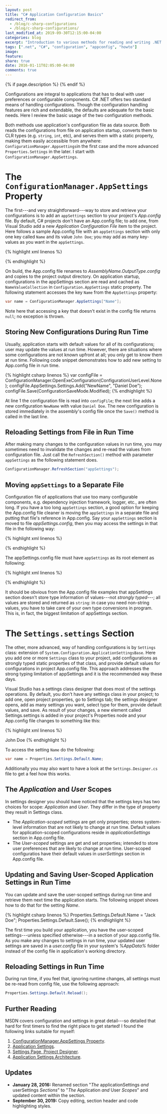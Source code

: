 ```yaml
---
layout: post
title: "C# Application Configuration Basics"
redirect_from:
  - /blog/c-sharp-configurations
  - /blog/c-sharp-configurations/
last_modified_at: 2019-09-30T12:15:00-04:00
categories: blog
excerpt: "Introduction to various methods for reading and writing .NET application configurations from C#."
tags: [".net", "C#", "configuration", "appconfig", "howto"]
image:
feature:
share: true
date: 2016-01-11T02:05:00-04:00
comments: true
---
```


{% if page.description %}
    <meta name="description" content="{{page.description}}" />
{% endif %}

Configurations are integral to applications that has to deal with user preferences or configurable components. C# .NET offers two standard means of handling configurations. Though the configuration handling features are rich and extendable, the defaults are adequate for the basic needs. Here I review the basic usage of the two configuration methods.

Both methods use application's configuration file as data source. Both reads the configurations from file on application startup, converts them to CLR types (e.g. `string`, `int`, etc), and serves them with a static property, making them easily accessible from anywhere: `ConfigurationManager.Appsettings`in the first case and the more advanced `Properties.Settings` in the later. I start with `ConfigurationManager.AppSettings`.

The `ConfigurationManager.AppSettings` Property
===============================================

The first---and very straightforward---way to store and retrieve your configurations is to add an `appSettings` section to your project's *App.config* file. By default, C# projects don't have an App.config file; to add one, from Visual Studio add a new *Application Configuration File* item to the project. Here follows a sample App.config file with an `appSettings` section with only one key called `Name` and its value `John Doe`; you may add as many key-values as you want in the `appSettings`.

{% highlight xml linenos %}
<?xml version="1.0" encoding="utf-8" ?>
<configuration>
  <appSettings>
    <add key="Name" value="John Doe" />
  </appSettings>
</configuration>
{% endhighlight %}

On build, the App.config file renames to *AssemblyName.OutputType.config* and copies to the project output directory. On application startup, configurations in the appSettings section are read and cached as `NameValueCollection` in `Configuration.AppSettings` static property. The following statement accesses the key `Name` from the `AppSettings` property:

```csharp
var name = ConfigurationManager.AppSettings["Name"];
```

Note here that accessing a key that doesn't exist in the config file returns `null`; no exception is thrown.

Storing New Configurations During Run Time
------------------------------------------

Usually, application starts with default values for all of its configurations; user may update the values at run time. However, there are situations where some configurations are not known upfront at all; you only get to know them at run time. Following code snippet demonstrates how to add new setting to App.config file in run time.

{% highlight csharp linenos %}
var configFile = ConfigurationManager.OpenExeConfiguration(ConfigurationUserLevel.None);
configFile.AppSettings.Settings.Add("NewName", "Daniel Doe");
configFile.Save(ConfigurationSaveMode.Modified);
{% endhighlight %}

At line 1 the configuration file is read into `configFile`; the next line adds a new configuration `NewName` with value `Daniel Doe`. The new configuration is stored immediately in the assembly's config file once the `Save()` method is called in the last line.

Reloading Settings from File in Run Time
----------------------------------------

After making many changes to the configuration values in run time, you may sometimes need to invalidate the changes and re-read the values from configuration file. Just call the `RefreshSection()` method with parameter `appSettings` as the following statement does.

```csharp
ConfigurationManager.RefreshSection("appSettings");
```

Moving `appSettings` to a Separate File
-------------------------------------

Configuration file of applications that use too many configurable components, e.g. dependency injection framework, logger, etc., are often long. If you have a too long `appSettings` section, a good option for keeping the App.config file cleaner is moving the `appSettings` in a separate file and putting that file's reference in App.config. Say your `appSettings` section is moved to file *appSettings.config*, then you may access the settings in that file in the following way:

{% highlight xml linenos %}
<?xml version="1.0" encoding="utf-8" ?>
<configuration>
  <appSettings file="appSettings.config" />
</configuration>
{% endhighlight %}

The appSettings.config file must have `appSettings` as its root element as following:

{% highlight xml linenos %}
<?xml version="1.0" encoding="utf-8" ?>
<appSettings>
  <add key="Name" value="Mike Doe"/>
  <add key="Port" value="8080"/>
</appSettings>
{% endhighlight %}

It should be obvious from the App.config file examples that appSettings section doesn't store type information of values---not _strongly typed_---; all values are stored and returned as `string`: in case you need non-string values, you have to take care of your own type conversions in program. This is, in fact, the biggest limitation of appSettings section.

The `Settings.settings` Section
===============================

The other, more advanced, way of handling configurations is by `Settings` class: extension of `System.Configuration.ApplicationSettingsBase`. Here you add one or more `Settings` class to your project, add configurations as strongly typed static properties of that class, and provide default values for configurations in project App.config file. This approach addresses the strong typing limitation of appSettings and it is the recommended way these days.

Visual Studio has a settings class designer that does most of the settings operations. By default, you don't have any settings class in your project; to add one, open project properties, go to Settings tab; the settings designer opens, add as many settings you want, select type for them, provide default values, and save. As result of your changes, a new element called Settings.settings is added in your project's Properties node and your App.config file changes to something like this:

{% highlight xml linenos %}
<?xml version="1.0" encoding="utf-8" ?>
<configuration>
  <configSections>
    <sectionGroup name="applicationSettings" type="System.Configuration.ApplicationSettingsGroup, System, Version=2.0.0.0, Culture=neutral, PublicKeyToken=b77a5c561934e089" >
      <section name="Experiments.Properties.Settings" type="System.Configuration.ClientSettingsSection, System, Version=2.0.0.0, Culture=neutral, PublicKeyToken=b77a5c561934e089" requirePermission="false" />
    </sectionGroup>
  </configSections>
  <applicationSettings>
    <Experiments.Properties.Settings>
      <setting name="Name" serializeAs="String">
        <value>John Doe</value>
      </setting>
    </Experiments.Properties.Settings>
  </applicationSettings>
</configuration>
{% endhighlight %}

To access the setting `Name` do the following:

```csharp
var name = Properties.Settings.Default.Name;
```

Additionally you may also want to have a look at the `Settings.Designer.cs` file to get a feel how this works.

The *Application* and *User* Scopes
-----------------------------------

In settings designer you should have noticed that the settings keys has two choices for scope: *Application* and *User*. They differ in the type of property they result in Settings class.

- The *Application-scoped* settings are get only properties; stores system-level information that are not likely to change at run time. Default values for application-scoped configurations reside in *applicationSettings* section in App.config file.
- The *User-scoped* settings are get and set properties; intended to store user preferences that are likely to change at run time. User-scoped configuratios have their default values in *userSettings* section in App.config file.

Updating and Saving User-Scoped Application Settings in Run Time
----------------------------------------------------------------

You can update and save the user-scoped settings during run time and retrieve them next time the application starts. The following snippet shows how to do that for the setting *Name*.

{% highlight csharp linenos %}
Properties.Settings.Default.Name = "Jack Doe";
Properties.Settings.Default.Save();
{% endhighlight %}

The first time you build your application, you have the user-scoped settings---unless specified otherwise---in a section of your app.config file. As you make any changes to settings in run time, your updated user settings are saved in a *user.config* file in your system's *%AppData%* folder instead of the config file in application's working directory.

Reloading Settings in Run Time
------------------------------

During run time, if you feel that, ignoring runtime changes, all settings must be re-read from config file, use the following approach:

```csharp
Properties.Settings.Default.Reload();
```

Further Reading
===============

MSDN covers configuration and settings in great detail---so detailed that hard for first timers to find the right place to get started! I found the following links suitable for myself:

1. [ConfigurationManager.AppSettings Property](https://msdn.microsoft.com/en-us/library/system.configuration.configurationmanager.appsettings(v=vs.110).aspx).
1. [Application Settings](https://msdn.microsoft.com/en-us/library/a65txexh(v=vs.100).aspx).
1. [Settings Page, Project Designer](https://msdn.microsoft.com/en-us/library/cftf714c(v=vs.100).aspx).
1. [Application Settings Architecture](https://msdn.microsoft.com/en-us/library/8eyb2ct1(v=vs.100).aspx).

Updates
=======

- **January 28, 2016:** Renamed section "*The* applicationSettings *and* userSettings *Sections*" to "*The* Application *and* User *Scopes*" and updated content within the section.
- **September 30, 2019:** Copy editing, section header and code highlighting styles.

